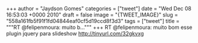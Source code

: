 
+++
author = "Jaydson Gomes"
categories = ["tweet"]
date = "Wed Dec 08 16:53:03 +0000 2010"
draft = false
image = "{TWEET_IMAGE}"
slug = "558a161fb5f91f1fd04844eaf0cf5d19ccd8f3d3"
tags = ["tweet"]
title = """RT @felipenmoura: muito b..."""
+++
RT @felipenmoura: muito bom esse plugin jquery para slideshow http://tinyurl.com/32gkvxg
